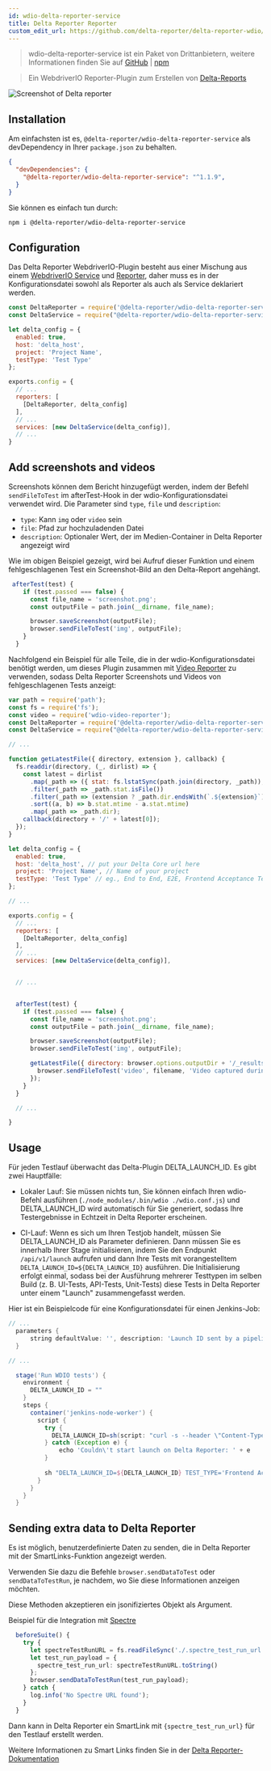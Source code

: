 ```yaml
---
id: wdio-delta-reporter-service
title: Delta Reporter Reporter
custom_edit_url: https://github.com/delta-reporter/delta-reporter-wdio/edit/master/README.md
---
```



> wdio-delta-reporter-service ist ein Paket von Drittanbietern, weitere Informationen finden Sie auf [GitHub](https://github.com/delta-reporter/delta-reporter-wdio) | [npm](https://www.npmjs.com/package/@delta-reporter/wdio-delta-reporter-service)




> Ein WebdriverIO Reporter-Plugin zum Erstellen von [Delta-Reports](https://github.com/delta-reporter/delta-reporter)


![Screenshot of Delta reporter](https://raw.githubusercontent.com/delta-reporter/delta-reporter-wdio/master/src/docs/delta-reporter.png)


## Installation


Am einfachsten ist es, `@delta-reporter/wdio-delta-reporter-service` als devDependency in Ihrer `package.json` zu behalten.

```json
{
  "devDependencies": {
    "@delta-reporter/wdio-delta-reporter-service": "^1.1.9",
  }
}
```

Sie können es einfach tun durch:

```bash
npm i @delta-reporter/wdio-delta-reporter-service
```

## Configuration


Das Delta Reporter WebdriverIO-Plugin besteht aus einer Mischung aus einem [WebdriverIO Service](https://github.com/webdriverio/webdriverio/tree/master/packages/webdriverio) und [Reporter](https://github.com/webdriverio/webdriverio/tree/master/packages/wdio-reporter), daher muss es in der Konfigurationsdatei sowohl als Reporter als auch als Service deklariert werden.


```js
const DeltaReporter = require('@delta-reporter/wdio-delta-reporter-service/lib/src/reporter');
const DeltaService = require("@delta-reporter/wdio-delta-reporter-service");

let delta_config = {
  enabled: true,
  host: 'delta_host',
  project: 'Project Name',
  testType: 'Test Type'
};

exports.config = {
  // ...
  reporters: [
    [DeltaReporter, delta_config]
  ],
  // ...
  services: [new DeltaService(delta_config)],
  // ...
}
```


## Add screenshots and videos

Screenshots können dem Bericht hinzugefügt werden, indem der Befehl `sendFileToTest` im afterTest-Hook in der wdio-Konfigurationsdatei verwendet wird. Die Parameter sind `type`, `file` und `description`:
- `type`: Kann `img` oder `video` sein
- `file`: Pfad zur hochzuladenden Datei
- `description`: Optionaler Wert, der im Medien-Container in Delta Reporter angezeigt wird


Wie im obigen Beispiel gezeigt, wird bei Aufruf dieser Funktion und einem fehlgeschlagenen Test ein Screenshot-Bild an den Delta-Report angehängt.


```js
 afterTest(test) {
    if (test.passed === false) {
      const file_name = 'screenshot.png';
      const outputFile = path.join(__dirname, file_name);

      browser.saveScreenshot(outputFile);
      browser.sendFileToTest('img', outputFile);
    }
  }
```


Nachfolgend ein Beispiel für alle Teile, die in der wdio-Konfigurationsdatei benötigt werden, um dieses Plugin zusammen mit [Video Reporter](https://github.com/presidenten/wdio-video-reporter) zu verwenden, sodass Delta Reporter Screenshots und Videos von fehlgeschlagenen Tests anzeigt:



```js
var path = require('path');
const fs = require('fs');
const video = require('wdio-video-reporter');
const DeltaReporter = require('@delta-reporter/wdio-delta-reporter-service/lib/src/reporter');
const DeltaService = require("@delta-reporter/wdio-delta-reporter-service");

// ...

function getLatestFile({ directory, extension }, callback) {
  fs.readdir(directory, (_, dirlist) => {
    const latest = dirlist
      .map(_path => ({ stat: fs.lstatSync(path.join(directory, _path)), dir: _path }))
      .filter(_path => _path.stat.isFile())
      .filter(_path => (extension ? _path.dir.endsWith(`.${extension}`) : 1))
      .sort((a, b) => b.stat.mtime - a.stat.mtime)
      .map(_path => _path.dir);
    callback(directory + '/' + latest[0]);
  });
}

let delta_config = {
  enabled: true,
  host: 'delta_host', // put your Delta Core url here
  project: 'Project Name', // Name of your project
  testType: 'Test Type' // eg., End to End, E2E, Frontend Acceptance Tests
};

// ...

exports.config = {
  // ...
  reporters: [
    [DeltaReporter, delta_config]
  ],
  // ...
  services: [new DeltaService(delta_config)],


  // ...


  afterTest(test) {
    if (test.passed === false) {
      const file_name = 'screenshot.png';
      const outputFile = path.join(__dirname, file_name);

      browser.saveScreenshot(outputFile);
      browser.sendFileToTest('img', outputFile);

      getLatestFile({ directory: browser.options.outputDir + '/_results_', extension: 'mp4' }, (filename = null) => {
        browser.sendFileToTest('video', filename, 'Video captured during test execution');
      });
    }
  }

  // ...

}
```

## Usage

Für jeden Testlauf überwacht das Delta-Plugin DELTA_LAUNCH_ID. Es gibt zwei Hauptfälle:

- Lokaler Lauf: Sie müssen nichts tun, Sie können einfach Ihren wdio-Befehl ausführen (`./node_modules/.bin/wdio ./wdio.conf.js`) und DELTA_LAUNCH_ID wird automatisch für Sie generiert, sodass Ihre Testergebnisse in Echtzeit in Delta Reporter erscheinen.

- CI-Lauf: Wenn es sich um Ihren Testjob handelt, müssen Sie DELTA_LAUNCH_ID als Parameter definieren. Dann müssen Sie es innerhalb Ihrer Stage initialisieren, indem Sie den Endpunkt `/api/v1/launch` aufrufen und dann Ihre Tests mit vorangestelltem `DELTA_LAUNCH_ID=${DELTA_LAUNCH_ID}` ausführen. Die Initialisierung erfolgt einmal, sodass bei der Ausführung mehrerer Testtypen im selben Build (z. B. UI-Tests, API-Tests, Unit-Tests) diese Tests in Delta Reporter unter einem "Launch" zusammengefasst werden.

Hier ist ein Beispielcode für eine Konfigurationsdatei für einen Jenkins-Job:

```groovy
// ...
  parameters {
      string defaultValue: '', description: 'Launch ID sent by a pipeline, leave it blank', name: 'DELTA_LAUNCH_ID', trim: false
  }

// ...

  stage('Run WDIO tests') {
    environment {
      DELTA_LAUNCH_ID = ""
    }
    steps {
      container('jenkins-node-worker') {
        script {
          try {
            DELTA_LAUNCH_ID=sh(script: "curl -s --header \"Content-Type: application/json\" --request POST --data '{\"name\": \"${JOB_NAME} | ${BUILD_NUMBER} | Wdio Tests\", \"project\": \"Your project\"}' https://delta-core-url/api/v1/launch | python -c 'import sys, json; print(json.load(sys.stdin)[\"id\"])';", returnStdout: true)
          } catch (Exception e) {
              echo 'Couldn\'t start launch on Delta Reporter: ' + e
          }
          
          sh "DELTA_LAUNCH_ID=${DELTA_LAUNCH_ID} TEST_TYPE='Frontend Acceptance Tests' ./node_modules/.bin/wdio ./wdio.conf.js"
        }
      }
    }  
  }
```

## Sending extra data to Delta Reporter

Es ist möglich, benutzerdefinierte Daten zu senden, die in Delta Reporter mit der SmartLinks-Funktion angezeigt werden.

Verwenden Sie dazu die Befehle `browser.sendDataToTest` oder `sendDataToTestRun`, je nachdem, wo Sie diese Informationen anzeigen möchten.

Diese Methoden akzeptieren ein jsonifiziertes Objekt als Argument.

Beispiel für die Integration mit [Spectre](https://github.com/wearefriday/spectre)

```ts
  beforeSuite() {
    try {
      let spectreTestRunURL = fs.readFileSync('./.spectre_test_run_url.json');
      let test_run_payload = {
        spectre_test_run_url: spectreTestRunURL.toString()
      };
      browser.sendDataToTestRun(test_run_payload);
    } catch {
      log.info('No Spectre URL found');
    }
  }
```

Dann kann in Delta Reporter ein SmartLink mit `{spectre_test_run_url}` für den Testlauf erstellt werden.

Weitere Informationen zu Smart Links finden Sie in der [Delta Reporter-Dokumentation](https://delta-reporter.github.io/delta-reporter/main_features/#smart-links)
